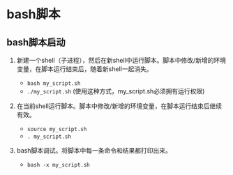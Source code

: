 # bash脚本

## bash脚本启动
1. 新建一个shell（子进程），然后在新shell中运行脚本。脚本中修改/新增的环境变量，在脚本运行结束后，随着新shell一起消失。
    * `bash my_script.sh`
    * `./my_script.sh` (使用这种方式，my_script.sh必须拥有运行权限)

1. 在当前shell运行脚本。脚本中修改/新增的环境变量，在脚本运行结束后继续有效。
    * `source my_script.sh`
    * `. my_script.sh`

1. bash脚本调试。将脚本中每一条命令和结果都打印出来。
    * `bash -x my_script.sh`
